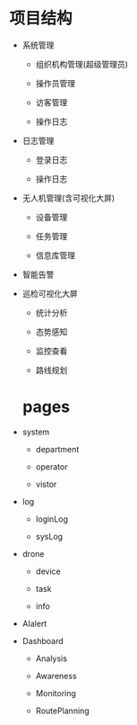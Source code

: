 <!--
 * @Author: weiaodi 1635654853@qq.com
 * @Date: 2023-09-07 13:21:31
 * @LastEditors: weiaodi 1635654853@qq.com
 * @LastEditTime: 2023-09-07 14:55:31
 * @FilePath: \zero-admin-ui-master\mindmap.md
 * @Description:
 *
 * Copyright (c) 2023 by ${git_name_email}, All Rights Reserved.
-->

# 项目结构

- 系统管理

  - 组织机构管理(超级管理员)

  - 操作员管理

  - 访客管理

  - 操作日志

- 日志管理

  - 登录日志

  - 操作日志

- 无人机管理(含可视化大屏)

  - 设备管理

  - 任务管理

  - 信息库管理

- 智能告警

- 巡检可视化大屏

  - 统计分析

  - 态势感知

  - 监控查看

  - 路线规划

  # pages

- system

  - department

  - operator

  - vistor

- log

  - loginLog

  - sysLog

- drone

  - device

  - task

  - info

- AIalert

- Dashboard

  - Analysis

  - Awareness

  - Monitoring

  - RoutePlanning
